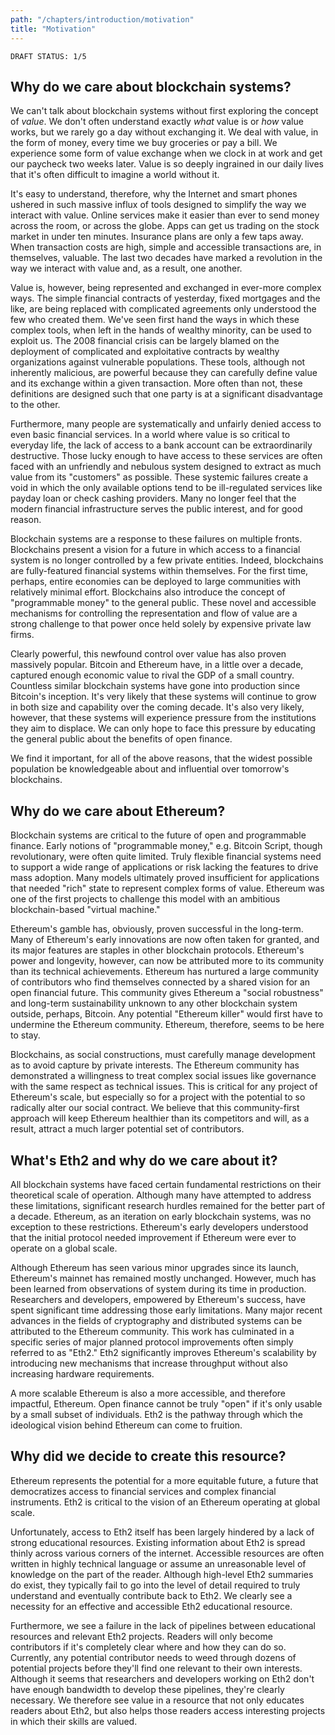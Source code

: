 ```yaml
---
path: "/chapters/introduction/motivation"
title: "Motivation"
---
```


```text
DRAFT STATUS: 1/5
```

## Why do we care about blockchain systems?
We can't talk about blockchain systems without first exploring the concept of *value*.
We don't often understand exactly *what* value is or *how* value works, but we rarely go a day without exchanging it.
We deal with value, in the form of money, every time we buy groceries or pay a bill.
We experience some form of value exchange when we clock in at work and get our paycheck two weeks later.
Value is so deeply ingrained in our daily lives that it's often difficult to imagine a world without it.

It's easy to understand, therefore, why the Internet and smart phones ushered in such massive influx of tools designed to simplify the way we interact with value.
Online services make it easier than ever to send money across the room, or across the globe.
Apps can get us trading on the stock market in under ten minutes.
Insurance plans are only a few taps away.
When transaction costs are high, simple and accessible transactions are, in themselves, valuable.
The last two decades have marked a revolution in the way we interact with value and, as a result, one another.

Value is, however, being represented and exchanged in ever-more complex ways.
The simple financial contracts of yesterday, fixed mortgages and the like, are being replaced with complicated agreements only understood the few who created them.
We've seen first hand the ways in which these complex tools, when left in the hands of wealthy minority, can be used to exploit us.
The 2008 financial crisis can be largely blamed on the deployment of complicated and exploitative contracts by wealthy organizations against vulnerable populations.
These tools, although not inherently malicious, are powerful because they can carefully define value and its exchange within a given transaction.
More often than not, these definitions are designed such that one party is at a significant disadvantage to the other.

Furthermore, many people are systematically and unfairly denied access to even basic financial services.
In a world where value is so critical to everyday life, the lack of access to a bank account can be extraordinarily destructive.
Those lucky enough to have access to these services are often faced with an unfriendly and nebulous system designed to extract as much value from its "customers" as possible.
These systemic failures create a void in which the only available options tend to be ill-regulated services like payday loan or check cashing providers.
Many no longer feel that the modern financial infrastructure serves the public interest, and for good reason.

Blockchain systems are a response to these failures on multiple fronts.
Blockchains present a vision for a future in which access to a financial system is no longer controlled by a few private entities.
Indeed, blockchains are fully-featured financial systems within themselves.
For the first time, perhaps, entire economies can be deployed to large communities with relatively minimal effort.
Blockchains also introduce the concept of "programmable money" to the general public.
These novel and accessible mechanisms for controlling the representation and flow of value are a strong challenge to that power once held solely by expensive private law firms.

Clearly powerful, this newfound control over value has also proven massively popular.
Bitcoin and Ethereum have, in a little over a decade, captured enough economic value to rival the GDP of a small country.
Countless similar blockchain systems have gone into production since Bitcoin's inception.
It's very likely that these systems will continue to grow in both size and capability over the coming decade.
It's also very likely, however, that these systems will experience pressure from the institutions they aim to displace.
We can only hope to face this pressure by educating the general public about the benefits of open finance.

We find it important, for all of the above reasons, that the widest possible population be knowledgeable about and influential over tomorrow's blockchains.

## Why do we care about Ethereum?
Blockchain systems are critical to the future of open and programmable finance.
Early notions of "programmable money," e.g. Bitcoin Script, though revolutionary, were often quite limited.
Truly flexible financial systems need to support a wide range of applications or risk lacking the features to drive mass adoption.
Many models ultimately proved insufficient for applications that needed "rich" state to represent complex forms of value.
Ethereum was one of the first projects to challenge this model with an ambitious blockchain-based "virtual machine."

Ethereum's gamble has, obviously, proven successful in the long-term.
Many of Ethereum's early innovations are now often taken for granted, and its major features are staples in other blockchain protocols.
Ethereum's power and longevity, however, can now be attributed more to its community than its technical achievements.
Ethereum has nurtured a large community of contributors who find themselves connected by a shared vision for an open financial future.
This community gives Ethereum a "social robustness" and long-term sustainability unknown to any other blockchain system outside, perhaps, Bitcoin.
Any potential "Ethereum killer" would first have to undermine the Ethereum community.
Ethereum, therefore, seems to be here to stay.

Blockchains, as social constructions, must carefully manage development as to avoid capture by private interests.
The Ethereum community has demonstrated a willingness to treat complex social issues like governance with the same respect as technical issues.
This is critical for any project of Ethereum's scale, but especially so for a project with the potential to so radically alter our social contract.
We believe that this community-first approach will keep Ethereum healthier than its competitors and will, as a result, attract a much larger potential set of contributors.

## What's Eth2 and why do we care about it?
All blockchain systems have faced certain fundamental restrictions on their theoretical scale of operation.
Although many have attempted to address these limitations, significant research hurdles remained for the better part of a decade.
Ethereum, as an iteration on early blockchain systems, was no exception to these restrictions.
Ethereum's early developers understood that the initial protocol needed improvement if Ethereum were ever to operate on a global scale.

Although Ethereum has seen various minor upgrades since its launch, Ethereum's mainnet has remained mostly unchanged.
However, much has been learned from observations of system during its time in production.
Researchers and developers, empowered by Ethereum's success, have spent significant time addressing those early limitations.
Many major recent advances in the fields of cryptography and distributed systems can be attributed to the Ethereum community.
This work has culminated in a specific series of major planned protocol improvements often simply referred to as "Eth2."
Eth2 significantly improves Ethereum's scalability by introducing new mechanisms that increase throughput without also increasing hardware requirements.

A more scalable Ethereum is also a more accessible, and therefore impactful, Ethereum.
Open finance cannot be truly "open" if it's only usable by a small subset of individuals.
Eth2 is the pathway through which the ideological vision behind Ethereum can come to fruition.

## Why did we decide to create this resource?
Ethereum represents the potential for a more equitable future, a future that democratizes access to financial services and complex financial instruments.
Eth2 is critical to the vision of an Ethereum operating at global scale.

Unfortunately, access to Eth2 itself has been largely hindered by a lack of strong educational resources.
Existing information about Eth2 is spread thinly across various corners of the internet.
Accessible resources are often written in highly technical language or assume an unreasonable level of knowledge on the part of the reader.
Although high-level Eth2 summaries do exist, they typically fail to go into the level of detail required to truly understand and eventually contribute back to Eth2.
We clearly see a necessity for an effective and accessible Eth2 educational resource.

Furthermore, we see a failure in the lack of pipelines between educational resources and relevant Eth2 projects.
Readers will only become contributors if it's completely clear where and how they can do so.
Currently, any potential contributor needs to weed through dozens of potential projects before they'll find one relevant to their own interests.
Although it seems that researchers and developers working on Eth2 don't have enough bandwidth to develop these pipelines, they're clearly necessary.
We therefore see value in a resource that not only educates readers about Eth2, but also helps those readers access interesting projects in which their skills are valued.
